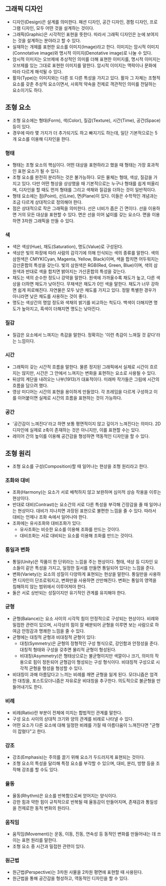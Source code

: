## 그래픽 디자인

* 디자인(Design)은 설계를 의미한다. 패션 디자인, 공간 디자인, 경험 디자인, 프로그램 디자인, 모두 어떤 것을 설계하는 것이다.
* 그래픽(Graphic)은 시각적인 표현을 뜻한다. 따라서 그래픽 디자인은 눈에 보여지는 것을 설계하는 분야라고 할 수 있다.
* 실재하는 개체를 표현한 요소를 이미지(Image)라고 한다. 이미지는 암시적 이미지(Connotative image)와 명시적 이미지(Denotative image)로 나눌 수 있다.
* 암시적 이미지는 오브제에 추상적인 의미를 더해 표현한 이미지를, 명시적 이미지는 오브제를 있는 그대로 표현한 이미지를 말한다. 암시적 이미지는 맥락이나 문화에 따라 다르게 해석될 수 있다.
* 활자(Type)는 이미지와는 다른 또 다른 특성을 가지고 있다. 활자 그 자체는 조형적 요소를 갖춘 추상적 요소이면서, 사회적 약속을 전제로 객관적인 의미를 전달하는 요소이기도 하다.

## 조형 요소

* 조형 요소에는 형태(Form), 색(Color), 질감(Texture), 시간(Time), 공간(Space) 등이 있다.
* 경우에 따라 몇 가지가 더 추가되기도 하고 빠지기도 하는데, 일단 기본적으로는 5개 요소를 이용해 디자인을 한다.

### 형태

* 형태는 조형 요소의 핵심이다. 어떤 대상을 표현하라고 했을 때 형태는 가장 효과적인 표현 요소가 될 수 있다.
* 조형 요소를 완전히 분리하는 것은 불가능하다. 모든 물체는 형태, 색상, 질감을 가지고 있다. 다만 어떤 형상을 상상했을 때 기본적으로는 누구나 형태를 쉽게 떠올리며, 디자인을 할 때도 먼저 형태를 그리고 색채와 질감을 더하는 것이 일반적이다.
* 형태 요소에는 점(Point), 선(Line), 면(Plane)이 있다. 이들은 수학적인 개념과는 조금 다르게 상대적으로 정의해야 한다.
* 점은 상대적으로 작은 그래픽을 의미한다. 선은 너비가 좁은 긴 면이다. 선을 이용하면 거의 모든 대상을 표현할 수 있다. 면은 선을 이어 넓이를 갖는 요소다. 면을 이용하면 3차원 그래픽을 만들 수 있다.

### 색

* 색은 색상(Hue), 채도(Saturation), 명도(Value)로 구성된다.
* 색상은 빛의 파장에 따라 사람의 감각기에 의해 인식되는 색의 종류를 말한다. 색의 삼원색은 CMYK(Cyan, Magenta, Yellow, Black)이며, 색을 합치면 어두워지는 감산혼합의 특성을 갖는다. 빛의 삼원색은 RGB(Red, Green, Blue)이며, 색의 삼원색과 반대로 색을 합치면 밝아지는 가산혼합의 특성을 갖는다.
* 채도는 색의 순수한 정도나 강약을 말한다. 원색에 가까울수록 채도가 높고, 다른 색상을 더하면 채도가 낮아진다. 무채색은 채도가 0인 색을 말한다. 채도가 너무 강하면 쉽게 피로해진다. 자연물은 모두 낮은 채도를 가지고 있다. 정말 특별한 경우가 아니라면 낮은 채도를 사용하는 것이 좋다.
* 명도는 색상간의 명암 정도와 색채의 밝기를 비교하는 척도다. 백색이 더해지면 명도가 높아지고, 흑색이 더해지면 명도는 낮아진다.

### 질감

* 질감은 요소에서 느껴지는 촉감을 말한다. 정확히는 '이런 촉감이 느껴질 것 같다'라는 느낌이다.

### 시간

* 그래픽이 갖는 시간적 흐름을 말한다. 물론 정지된 그래픽에서 실제로 시간이 흐르지는 않지만, 시간은 그 안에서 느껴지는 변화을 표현하는 요소로 사용될 수 있다.
* 뒤샹의 계단을 내려오는 나부(1913)가 대표적이다. 미래파 작가들은 그림에 시간의 흐름을 담으려 했다.
* 영상 미디어는 시간의 표현을 용이하게 만들었다. 각 프레임을 다르게 구성하고 이를 이어붙이면 실제로 시간의 흐름을 표현하는 것이 가능하다.

### 공간

* '공간감이 느껴진다'라고 하면 보통 평면적이지 않고 깊이가 느껴진다는 의미다. 2D디자인에 실제로 z축이 존재하는 것은 아니지만, 이를 표현할 수는 있다.
* 레이어 간의 높이를 이용해 공간감을 형성하면 역동적인 디자인을 할 수 있다.

## 조형 원리

* 조형 요소를 구성(Composition)할 때 일어나는 현상을 조형 원리라고 한다.

### 조화와 대비

* 조화(Harmony)는 요소가 서로 배척하지 않고 보완하며 심미적 상승 작용을 이루는 현상이다.
* 반대로 대비(Contrast)는 요소간의 서로 다른 특성을 부각해 긴장감을 줄 때 일어나는 현상이다. 대비가 지나치면 과장된 표현으로 불편한 느낌을 줄 수 있다. 따라서 대비는 언제나 조화 속에서 일어나야 한다.
* 조화에는 유사조화와 대비조화가 있다:
  * 유사조화는 비슷한 요소를 이용해 조화를 만드는 것이다.
  * 대비조화는 서로 대비되는 요소를 이용해 조화를 만드는 것이다.

### 통일과 변화

* 통일(Unity)은 작품이 한 단위라는 느낌을 주는 현상이다. 형태, 색상 등 디자인 요소들이 같은 특성을 가지고, 일정한 질서를 만들면 통일되어 있다는 느낌을 준다.
* 변화(Variety)는 요소의 성질이 다양하게 표현되는 현상을 말한다. 통일만을 사용하면 디자인이 단조로워지고, 변화만을 사용하면 산만해진다. 변화는 통일의 영역을 침해하지 않는 범위에서 이루어져야 한다.
* 둘은 서로 상반되는 성질이지만 유기적인 관계를 유지해야 한다.

### 균형

* 균형(Balance)는 요소 사이의 시각적 힘이 안정적으로 구성되는 현상이다. 비례와 밀접한 관련이 있으며, 시각상의 힘이 잘 배분되어 균형을 이루면 보는 사람으로 하여금 안정감과 명쾌한 느낌을 줄 수 있다.
* 균형에는 대칭적 균형과 비대칭적 균형이 있다:
  * 대칭(Symmetry)은 균형의 정형적인 구성 형식으로, 강인함과 안정성을 준다. 대칭적 형태와 구성을 갖추면 물리적 균형이 형성된다.
  * 비대칭(Asymmetry)은 형태상으로는 불균형이지만 색깔이나 크기, 의미의 작용으로 힘이 정돈되어 균형감이 형성되는 구성 형식이다. 비대칭적 구성으로 시각적 균형을 형성을 형성할 수 있다.
* 비대칭이 과해 아름답다고 느끼는 비례를 깨면 균형을 잃게 된다. 모더니즘은 엄격한 대칭을, 포스트모더니즘은 자유로운 비대칭을 추구한다. 의도적으로 불균형을 만들어내기도 한다.

### 비례

* 비례(Ratio)란 부분이 전체에 미치는 합법적인 관계를 말한다.
* 구성 요소 사이의 상대적 크기와 양의 관계를 비례로 나타낼 수 있다.
* 어떤 요소가 다른 요소에 대해 일정한 비례를 가질 때 아름다움이 느껴진다면 "균형이 잡혔다"고 한다.

### 강조

* 강조(Emphasis)는 주의를 끌기 위해 요소가 두드러지게 표현되는 것이다.
* 조형 요소의 특성을 달리해 특정 요소를 부각할 수 있으며, 대비, 분리, 방향 등을 조작해 강조를 할 수도 있다.

### 율동

* 율동(Rhythm)은 요소를 반복함으로써 얻어지는 양식이다.
* 강한 힘과 약한 힘이 규칙적으로 반복될 때 율동감이 만들어지며, 존재감과 통일성을 전제로한 동적 변화의 원리다.

### 움직임

* 움직임(Movement)는 운동, 이동, 진동, 연속성 등 동적인 변화를 만들어내는 데 쓰이는 표현 원리를 말한다.
* 조형 요소 중 시간과 밀접한 관련이 있다.

### 원근법

* 원근법(Perspective)는 3차원 사물을 2차원 평면에 표현할 때 사용된다.
* 원근법을 통해 공간감을 형성하고, 역동적인 디자인을 할 수 있다.
